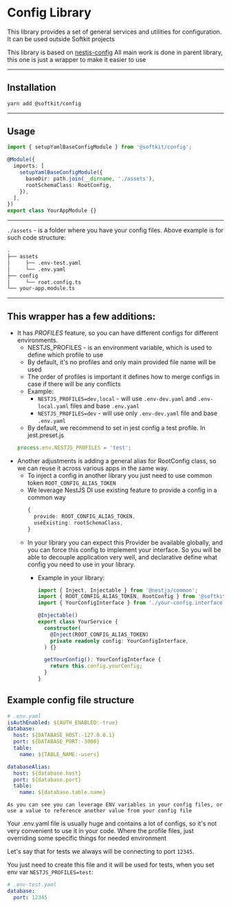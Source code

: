 # Config Library

This library provides a set of general services and utilities for configuration.
It can be used outside Softkit projects

This library is based on [nestjs-config](https://github.com/Nikaple/nest-typed-config)
All main work is done in parent library, this one is just a wrapper to make it easier to use

---

## Installation

```bash
yarn add @softkit/config
```

---

## Usage

```typescript
import { setupYamlBaseConfigModule } from '@softkit/config';

@Module({
  imports: [
    setupYamlBaseConfigModule({
      baseDir: path.join(__dirname, './assets'),
      rootSchemaClass: RootConfig,
    }),
  ],
})
export class YourAppModule {}
```

---

`./assets` - is a folder where you have your config files. Above example is for such code structure:

```bash git(docs/readme_for_each_module↑1|✚1…1
.
├── assets
│     ├── .env-test.yaml
│     └── .env.yaml
├── config
│     └── root.config.ts
└── your-app.module.ts
```

---

## This wrapper has a few additions:

- It has _PROFILES_ feature, so you can have different configs for different environments.
  - NESTJS_PROFILES - is an environment variable, which is used to define which profile to use
  - By default, it's no profiles and only main provided file name will be used
  - The order of profiles is important it defines how to merge configs in case if there will be any conflicts
  - Example:
    - `NESTJS_PROFILES=dev,local` - will use `.env-dev.yaml` and `.env-local.yaml` files and base `.env.yaml`
    - `NESTJS_PROFILES=dev` - will use only `.env-dev.yaml` file and base `.env.yaml`
  - By default, we recommend to set in jest config a test profile. In jest.preset.js
  ```javascript
  process.env.NESTJS_PROFILES = 'test';
  ```
- Another adjustments is adding a general alias for RootConfig class, so we can reuse it across various apps in the same way.
  - To inject a config in another library you just need to use common token `ROOT_CONFIG_ALIAS_TOKEN`
  - We leverage NestJS DI use existing feature to provide a config in a common way
    ```typescript
    {
      provide: ROOT_CONFIG_ALIAS_TOKEN,
      useExisting: rootSchemaClass,
    }
    ```
  - In your library you can expect this Provider be available globally, and you can force this config to implement your interface. So you will be able to decouple application very well, and declarative define what config you need to use in your library.
    - Example in your library:

      ```typescript
      import { Inject, Injectable } from '@nestjs/common';
      import { ROOT_CONFIG_ALIAS_TOKEN, RootConfig } from '@softkit/config';
      import { YourConfigInterface } from './your-config.interface';

      @Injectable()
      export class YourService {
        constructor(
          @Inject(ROOT_CONFIG_ALIAS_TOKEN)
          private readonly config: YourConfigInterface,
        ) {}

        getYourConfig(): YourConfigInterface {
          return this.config.yourConfig;
        }
      }
      ```

## Example config file structure

```yaml
# .env.yaml
isAuthEnabled: ${AUTH_ENABLED:-true}
database:
  host: ${DATABASE_HOST:-127.0.0.1}
  port: ${DATABASE_PORT:-3000}
  table:
    name: ${TABLE_NAME:-users}

databaseAlias:
  host: ${database.host}
  port: ${database.port}
  table:
    name: ${database.table.name}
```

`As you can see you can leverage ENV variables in your config files, or use a value to reference another value from your config file`

Your .env.yaml file is usually huge and contains a lot of configs, so it's not very convenient to use it in your code.
Where the profile files, just overriding some specific things for needed environment

Let's say that for tests we always will be connecting to port `12345`.

You just need to create this file and it will be used for tests, when you set env var `NESTJS_PROFILES=test`:

```yaml
# .env-test.yaml
database:
  port: 12345
```
